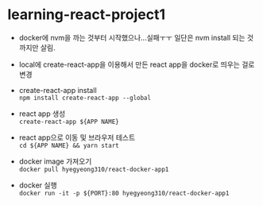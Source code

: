 # learning-react-project1

- docker에 nvm을 까는 것부터 시작했으나...실패ㅜㅜ
  일단은 nvm install 되는 것까지만 살림.

- local에 create-react-app을 이용해서 만든 react app을 docker로 띄우는 걸로 변경

- create-react-app install<br/>
  `npm install create-react-app --global`

- react app 생성<br/>
  `create-react-app ${APP NAME}`

- react app으로 이동 및 브라우저 테스트<br>
  `cd ${APP NAME} && yarn start`

- docker image 가져오기<br>
  `docker pull hyegyeong310/react-docker-app1`

- docker 실행<br>
  `docker run -it -p ${PORT}:80 hyegyeong310/react-docker-app1`
